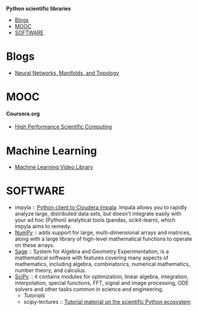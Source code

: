 **Python scientific libraries**
* [Blogs](#blogs)
* [MOOC](#mooc)
* [SOFTWARE](#software)

# Blogs
* [Neural Networks, Manifolds, and Topology](http://colah.github.io/posts/2014-03-NN-Manifolds-Topology/)

# MOOC
#### Coursera.org   
* [High Performance Scientific Computing](https://www.coursera.org/course/scicomp)

# Machine Learning
* [Machine Learning Video Library](http://work.caltech.edu/library/)

# SOFTWARE
* impyla :: [Python client to Cloudera Impala](https://github.com/cloudera/impyla). Impala allows you to rapidly analyze large, distributed data sets, but doesn't integrate easily with your ad hoc (Python) analytical tools (pandas, scikit-learn), which impyla aims to remedy.
* [NumPy](http://www.numpy.org) :: adds support for large, multi-dimensional arrays and matrices, along with a large library of high-level mathematical functions to operate on these arrays. 
* [Sage](http://www.sagemath.org) :: System for Algebra and Geometry Experimentation, is a mathematical software with features covering many aspects of mathematics, including algebra, combinatorics, numerical mathematics, number theory, and calculus.
* [SciPy](http://www.scipy.org) :: it contains modules for optimization, linear algebra, integration, interpolation, special functions, FFT, signal and image processing, ODE solvers and other tasks common in science and engineering.
   * _Tutorials_
   * scipy-lectures :: [Tutorial material on the scientific Python ecosystem](http://scipy-lectures.github.io)



